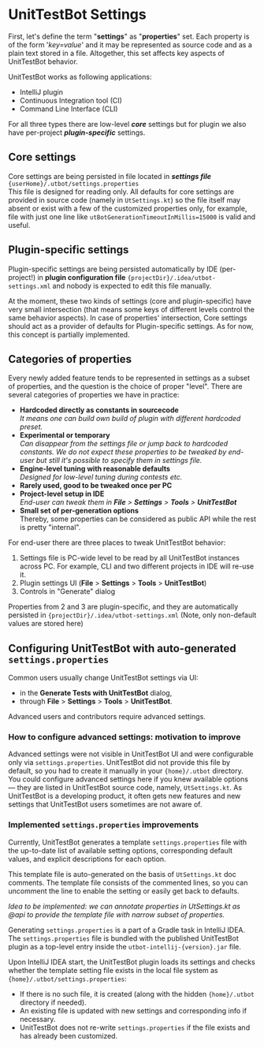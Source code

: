 # UnitTestBot Settings

First, let's define the term "**settings**" as "**properties**" set. 
Each property is of the form '_key=value_' and it may be represented as source code and as a plain text stored in a file.
Altogether, this set affects key aspects of UnitTestBot behavior.

UnitTestBot works as following applications:
- IntelliJ plugin
- Continuous Integration tool (CI)
- Command Line Interface (CLI)

For all three types there are low-level _**core**_ settings but for plugin
we also have per-project _**plugin-specific**_ settings. 

## Core settings
Core settings are being persisted in file located in **_settings file_** `{userHome}/.utbot/settings.properties`  
This file is designed for reading only. 
All defaults for core settings are provided in source code (namely in `UtSettings.kt`) so the file itself may absent or exist with a few of the customized properties only, 
for example, file with just one line like `utBotGenerationTimeoutInMillis=15000` is valid and useful.

##  Plugin-specific settings
Plugin-specific settings are being persisted automatically by IDE (per-project!) 
in **plugin configuration file** `{projectDir}/.idea/utbot-settings.xml` and nobody is expected to edit this file manually.

At the moment, these two kinds of settings (core and plugin-specific) 
have very small intersection (that means some keys of different levels control the same behavior aspects). 
In case of properties' intersection, Core settings should act as a provider of defaults for Plugin-specific settings. 
As for now, this concept is partially implemented.

## Categories of properties
Every newly added feature tends to be represented in settings as a subset of properties,
and the question is the choice of proper "level". There are several categories of properties we have in practice: 
- **Hardcoded directly as constants in sourcecode**   
_It means one can build own build of plugin with different hardcoded preset._
- **Experimental or temporary**  
_Can disappear from the settings file or jump back to hardcoded constants. We do not expect these properties to be tweaked by end-user but still it's possible to specify them in settings file._
- **Engine-level tuning with reasonable defaults**  
_Designed for low-level tuning during contests etc._
- **Rarely used, good to be tweaked once per PC** 
- **Project-level setup in IDE**  
_End-user can tweak them in **File** > **Settings** > **Tools** > **UnitTestBot**_  
- **Small set of per-generation options**  
Thereby, some properties can be considered as public API while the rest is pretty "internal".

For end-user there are three places to tweak UnitTestBot behavior:
1. Settings file is PC-wide level to be read by all UnitTestBot instances across PC. 
For example, CLI and two different projects in IDE will re-use it.
2. Plugin settings UI (**File** > **Settings** > **Tools** > **UnitTestBot**)
3. Controls in "Generate" dialog  


Properties from 2 and 3 are plugin-specific, and they are automatically persisted in `{projectDir}/.idea/utbot-settings.xml`
   (Note, only non-default values are stored here)

## Configuring UnitTestBot with auto-generated `settings.properties`

Common users usually change UnitTestBot settings via UI:
* in the **Generate Tests with UnitTestBot** dialog,
* through **File** > **Settings** > **Tools** > **UnitTestBot**.

Advanced users and contributors require advanced settings.

### How to configure advanced settings: motivation to improve

Advanced settings were not visible in UnitTestBot UI and were configurable only via `settings.properties`.
UnitTestBot did not provide this file by default, so you had to create it manually in your `{home}/.utbot` directory.
You could configure advanced settings here if you knew available options — they are listed in UnitTestBot source code,
namely, `UtSettings.kt`. As UnitTestBot is a developing product, it often gets new features and new settings
that UnitTestBot users sometimes are not aware of.

### Implemented `settings.properties` improvements

Currently, UnitTestBot generates a template `settings.properties` file with the up-to-date list of available setting
options, corresponding default values, and explicit descriptions for each option.

This template file is auto-generated on the basis of `UtSettings.kt` doc comments. The template file consists of
the commented lines, so you can uncomment the line to enable the setting or easily get back to defaults.

_Idea to be implemented: we can annotate properties in UtSettings.kt as @api to provide the template file with narrow subset of properties._

Generating `settings.properties` is a part of a Gradle task in IntelliJ IDEA. The `settings.properties` file is
bundled with the published UnitTestBot plugin as a top-level entry inside the `utbot-intellij-{version}.jar` file.

Upon IntelliJ IDEA start, the UnitTestBot plugin loads its settings and checks whether the template setting file exists
in the local file system as `{home}/.utbot/settings.properties`:
* If there is no such file, it is created (along with the hidden `{home}/.utbot` directory if needed).
* An existing file is updated with new settings and corresponding info if necessary.
* UnitTestBot does not re-write `settings.properties` if the file exists and has already been customized.